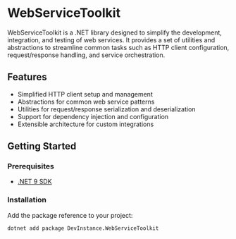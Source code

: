 # WebServiceToolkit

WebServiceToolkit is a .NET library designed to simplify the development, integration, and testing of web services. It provides a set of utilities and abstractions to streamline common tasks such as HTTP client configuration, request/response handling, and service orchestration.

## Features

- Simplified HTTP client setup and management
- Abstractions for common web service patterns
- Utilities for request/response serialization and deserialization
- Support for dependency injection and configuration
- Extensible architecture for custom integrations

## Getting Started

### Prerequisites

- [.NET 9 SDK](https://dotnet.microsoft.com/download/dotnet/9.0)

### Installation

Add the package reference to your project:

`dotnet add package DevInstance.WebServiceToolkit`

